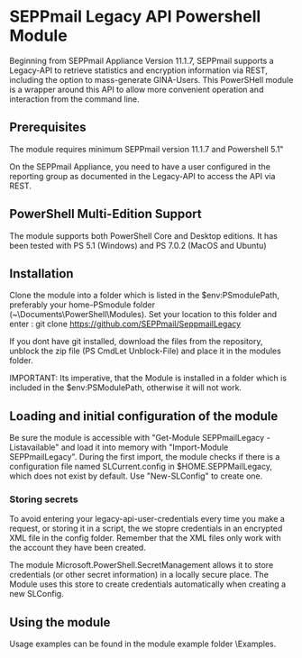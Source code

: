 # SEPPmail Legacy API Powershell Module

Beginning from SEPPmail Appliance Version 11.1.7, SEPPmail supports a Legacy-API to retrieve statistics and encryption information via REST, including the option to mass-generate GINA-Users. This PowerSHell module is a wrapper around this API to allow more convenient operation and interaction from the command line.

## Prerequisites

The module requires minimum SEPPmail version 11.1.7 and Powershell 5.1"

On the SEPPmail Appliance, you need to have a user configured in the reporting group as documented in the Legacy-API to access the API via REST.

## PowerShell Multi-Edition Support

The module supports both PowerShell Core and Desktop editions. It has been tested with PS 5.1 (Windows) and PS 7.0.2 (MacOS and Ubuntu)

## Installation

Clone the module into a folder which is listed in the $env:PSmodulePath, preferably your home-PSmodule folder (~\Documents\PowerShell\Modules). Set your location to this folder and enter :
git clone https://github.com/SEPPmail/SeppmailLegacy

If you dont have git installed, download the files from the repository, unblock the zip file (PS CmdLet Unblock-File) and place it in the modules folder.

IMPORTANT: Its imperative, that the Module is installed in a folder which is included in the $env:PSModulePath, otherwise it will not work.

## Loading and initial configuration of the module

Be sure the module is accessible with "Get-Module SEPPmailLegacy -Listavailable" and load it into memory with "Import-Module SEPPmailLegacy".
During the first import, the module checks if there is a configuration file named SLCurrent.config in $HOME\.SEPPMailLegacy, which does not exist by default. Use "New-SLConfig" to create one.

### Storing secrets

To avoid entering your legacy-api-user-credentials every time you make a request, or storing it in a script, the we stopre credentials in an encrypted XML file in the config folder. Remember that the XML files only work with the account they have been created.

The module Microsoft.PowerShell.SecretManagement allows it to store credentials (or other secret information) in a locally secure place. The Module uses this store to create credentials automatically when creating a new SLConfig.

## Using the module

Usage examples can be found in the module example folder \Examples.
